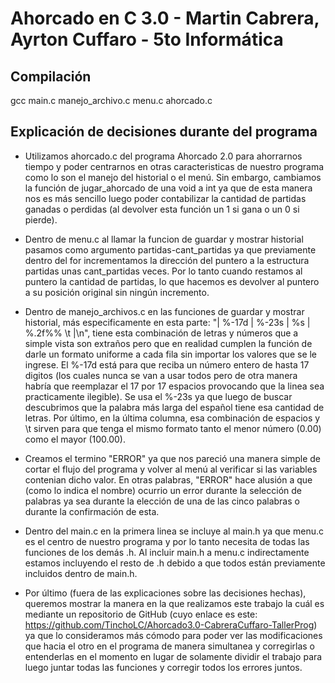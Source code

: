 # Ahorcado en C 3.0 - Martin Cabrera, Ayrton Cuffaro - 5to Informática

## Compilación

gcc main.c manejo_archivo.c menu.c ahorcado.c

## Explicación de decisiones durante del programa

- Utilizamos ahorcado.c del programa Ahorcado 2.0 para ahorrarnos tiempo y poder centrarnos en otras caracteristicas de nuestro programa como lo son el manejo del historial o el menú. Sin embargo, cambiamos la función de jugar_ahorcado de una void a int ya que de esta manera nos es más sencillo luego poder contabilizar la cantidad de partidas ganadas o perdidas (al devolver esta función un 1 si gana o un 0 si pierde).

- Dentro de menu.c al llamar la funcion de guardar y mostrar historial pasamos como argumento partidas-cant_partidas ya que previamente dentro del for incrementamos la dirección del puntero a la estructura partidas unas cant_partidas veces. Por lo tanto cuando restamos al puntero la cantidad de partidas, lo que hacemos es devolver al puntero a su posición original sin ningún incremento.

- Dentro de manejo_archivos.c en las funciones de guardar y mostrar historial, más especificamente en esta parte: "| %-17d | %-23s |   %s   | %.2f%%  \t    |\n", tiene esta combinación de letras y números que a simple vista son extraños pero que en realidad cumplen la función de darle un formato uniforme a cada fila sin importar los valores que se le ingrese. El %-17d está para que reciba un número entero de hasta 17 digitos (los cuales nunca se van a usar todos pero de otra manera habría que reemplazar el 17 por 17 espacios provocando que la linea sea practicamente ilegible). Se usa el %-23s ya que luego de buscar descubrimos que la palabra más larga del español tiene esa cantidad de letras. Por último, en la última columna, esa combinación de espacios y \t sirven para que tenga el mismo formato tanto el menor número (0.00) como el mayor (100.00).

- Creamos el termino "ERROR" ya que nos pareció una manera simple de cortar el flujo del programa y volver al menú al verificar si las variables contenian dicho valor. En otras palabras, "ERROR" hace alusión a que (como lo indica el nombre) ocurrio un error durante la selección de palabras ya sea durante la elección de una de las cinco palabras o durante la confirmación de esta.

- Dentro del main.c en la primera linea se incluye al main.h ya que menu.c es el centro de nuestro programa y por lo tanto necesita de todas las funciones de los demás .h. Al incluir main.h a menu.c indirectamente estamos incluyendo el resto de .h debido a que todos están previamente incluidos dentro de main.h.

- Por último (fuera de las explicaciones sobre las decisiones hechas), queremos mostrar la manera en la que realizamos este trabajo la cuál es mediante un repositorio de GitHub (cuyo enlace es este: https://github.com/TinchoLC/Ahorcado3.0-CabreraCuffaro-TallerProg) ya que lo consideramos más cómodo para poder ver las modificaciones que hacia el otro en el programa de manera simultanea y corregirlas o entenderlas en el momento en lugar de solamente dividir el trabajo para luego juntar todas las funciones y corregir todos los errores juntos.
